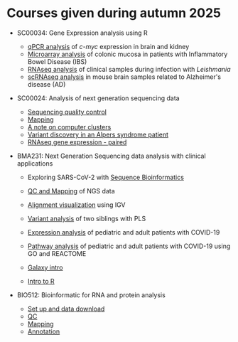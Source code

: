 # Courses given during autumn 2025

* SC00034: Gene Expression analysis using R
  * [qPCR analysis](https://github.com/BDC-training/HT25/wiki/GEx-qPCR-analysis) of _c-myc_ expression in brain and kidney 
  * [Microarray analysis](https://github.com/BDC-training/HT25/wiki/GEx-microarray-analysis) of colonic mucosa in patients with Inflammatory Bowel Disease (IBS)
  * [RNAseq analysis](https://github.com/BDC-training/HT25/wiki/GEx-RNAseq-analysis) of clinical samples during infection with _Leishmania_
  * [scRNAseq analysis](https://github.com/BDC-training/HT25/wiki/GEx-scRNAseq-analysis) in mouse brain samples related to Alzheimer's disease (AD)
       
* SC00024: Analysis of next generation sequencing data
  * [Sequencing quality control](https://github.com/BDC-training/HT25/wiki/NGS-I:-QC) 
  * [Mapping](https://github.com/BDC-training/HT25/wiki/NGS-II:-Mapping) 
  * [A note on computer clusters](https://github.com/bBDC-training/HT25/wiki/NGS-III:-Computer-clusters) 
  * [Variant discovery in an Alpers syndrome patient](https://github.com/BDC-training/HT25/wiki/NGS-IV:-Exome) 
  * [RNAseq gene expression - paired](https://github.com/BDC-training/HT25/wiki/NGS-V:-RNAseq) 
  
* BMA231: Next Generation Sequencing data analysis with clinical applications
  * Exploring SARS-CoV-2 with [Sequence Bioinformatics](https://github.com/BDC-training/HT25/wiki/BMA231-I:-Sequence-Bioinformatics)
  * [QC and Mapping](https://github.com/BDC-training/HT25/wiki/BMA231-II:-QC-and-mapping) of NGS data
  * [Alignment visualization](https://github.com/BDC-training/HT25/wiki/BMA231-III:-Alignment-visualization) using IGV
  * [Variant analysis](https://github.com/BDC-training/HT25/wiki/BMA231-IV:-Variant-analysis) of two siblings with PLS 
  * [Expression analysis](https://github.com/BDC-training/HT25/wiki/BMA231-V:-Expression-analysis) of pediatric and adult patients with COVID-19
  * [Pathway analysis](https://github.com/BDC-training/HT25/wiki/BMA231-VI:-Pathway-analysis) of pediatric and adult patients with COVID-19 using GO and REACTOME

  * [Galaxy intro](https://github.com/BDC-training/HT25/wiki/BMA231-VII:-Galaxy-intro) 
  * [Intro to R](https://github.com/BDC-training/HT25/wiki/BMA231-VIII:-Intro-to-R)
  
* BIO512: Bioinformatic for RNA and protein analysis
  * [Set up and data download](https://github.com/BDC-training/HT25/wiki/BIO512-I:-Set-up)
  * [QC](https://github.com/BDC-training/HT25/wiki/BIO512-II:-QC)
  * [Mapping](https://github.com/BDC-training/HT25/wiki/BIO512-III:-Mapping)
  * [Annotation](https://github.com/BDC-training/HT25/wiki/BIO512-IV:-Annotation)
